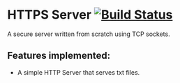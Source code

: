 # HTTPS Server [![Build Status](https://travis-ci.org/bilalba/httpsServer.svg?branch=master)](https://travis-ci.org/bilalba/httpsServer)

A secure server written from scratch using TCP sockets.

## Features implemented:

* A simple HTTP Server that serves txt files.
